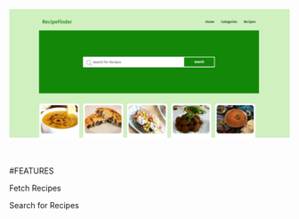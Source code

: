 <img src='/public/screenshot.png'/>
<br>
<br>
<br>

#FEATURES <br>

Fetch Recipes <br>

Search for Recipes <br>
